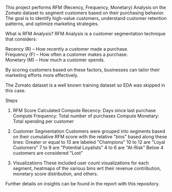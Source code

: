 This project performs RFM (Recency, Frequency, Monetary) Analysis on the Zomato dataset to segment customers based on their purchasing behavior. The goal is to identify high-value customers, understand customer retention patterns, and optimize marketing strategies. 

What is RFM Analysis?
RFM Analysis is a customer segmentation technique that considers:

Recency (R) – How recently a customer made a purchase.\
Frequency (F) – How often a customer makes a purchase.\
Monetary (M) – How much a customer spends.

By scoring customers based on these factors, businesses can tailor their marketing efforts more effectively.

The Zomato dataset is a well known training dataset so EDA was skipped in this case. 

Steps
1. RFM Score Calculated
Compute Recency: Days since last purchase
Compute Frequency: Total number of purchases
Compute Monetary: Total spending per customer

2. Customer Segmentation
Customers were grouped into segments based on their cumulative RFM score with the relative "bins" based along these lines:
Greater or equal to 13 are labeled "Champions"
10 to 12 are "Loyal Customers"
7 to 9 are "Potential Loyalists"
4 to 6 are "At-Risk"
Below 4 customers are considered "Lost"

3. Visualizations
These included user count visualizations for each segment, heatmaps of the various bins wrt their revenue contribution, monetary score distribution, and others.

Further details on insights can be found in the report with this repository.
